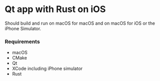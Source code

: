 # Qt app with Rust on iOS

Should build and run on macOS for macOS and on macOS for iOS or the iPhone Simulator.

### Requirements
- macOS
- CMake
- Qt
- XCode including iPhone simulator
- Rust